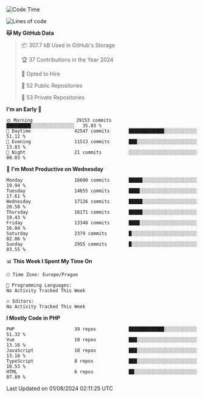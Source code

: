 <!--START_SECTION:waka-->
![Code Time](http://img.shields.io/badge/Code%20Time-1%2C583%20hrs%2058%20mins-blue)

![Lines of code](https://img.shields.io/badge/From%20Hello%20World%20I%27ve%20Written-26.3%20million%20lines%20of%20code-blue)

**🐱 My GitHub Data** 

> 📦 307.7 kB Used in GitHub's Storage 
 > 
> 🏆 37 Contributions in the Year 2024
 > 
> 💼 Opted to Hire
 > 
> 📜 52 Public Repositories 
 > 
> 🔑 53 Private Repositories 
 > 
**I'm an Early 🐤** 

```text
🌞 Morning                29153 commits       █████████░░░░░░░░░░░░░░░░   35.03 % 
🌆 Daytime                42547 commits       █████████████░░░░░░░░░░░░   51.12 % 
🌃 Evening                11513 commits       ███░░░░░░░░░░░░░░░░░░░░░░   13.83 % 
🌙 Night                  21 commits          ░░░░░░░░░░░░░░░░░░░░░░░░░   00.03 % 
```
📅 **I'm Most Productive on Wednesday** 

```text
Monday                   16600 commits       █████░░░░░░░░░░░░░░░░░░░░   19.94 % 
Tuesday                  14655 commits       ████░░░░░░░░░░░░░░░░░░░░░   17.61 % 
Wednesday                17126 commits       █████░░░░░░░░░░░░░░░░░░░░   20.58 % 
Thursday                 16171 commits       █████░░░░░░░░░░░░░░░░░░░░   19.43 % 
Friday                   13348 commits       ████░░░░░░░░░░░░░░░░░░░░░   16.04 % 
Saturday                 2379 commits        █░░░░░░░░░░░░░░░░░░░░░░░░   02.86 % 
Sunday                   2955 commits        █░░░░░░░░░░░░░░░░░░░░░░░░   03.55 % 
```


📊 **This Week I Spent My Time On** 

```text
🕑︎ Time Zone: Europe/Prague

💬 Programming Languages: 
No Activity Tracked This Week

🔥 Editors: 
No Activity Tracked This Week
```

**I Mostly Code in PHP** 

```text
PHP                      39 repos            █████████████░░░░░░░░░░░░   51.32 % 
Vue                      10 repos            ███░░░░░░░░░░░░░░░░░░░░░░   13.16 % 
JavaScript               10 repos            ███░░░░░░░░░░░░░░░░░░░░░░   13.16 % 
TypeScript               8 repos             ███░░░░░░░░░░░░░░░░░░░░░░   10.53 % 
HTML                     6 repos             ██░░░░░░░░░░░░░░░░░░░░░░░   07.89 % 
```




 Last Updated on 01/08/2024 02:11:25 UTC
<!--END_SECTION:waka-->
<!--
**AlexKratky/AlexKratky** is a ✨ _special_ ✨ repository because its `README.md` (this file) appears on your GitHub profile.

Here are some ideas to get you started:

- 🔭 I’m currently working on ...
- 🌱 I’m currently learning ...
- 👯 I’m looking to collaborate on ...
- 🤔 I’m looking for help with ...
- 💬 Ask me about ...
- 📫 How to reach me: ...
- 😄 Pronouns: ...
- ⚡ Fun fact: ...
-->
